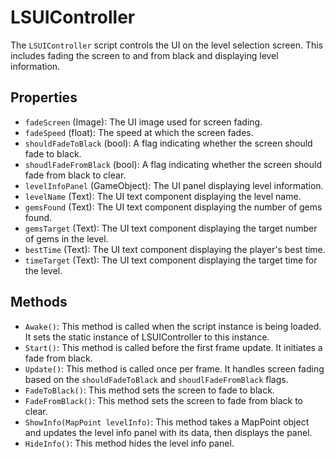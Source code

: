 # LSUIController

The `LSUIController` script controls the UI on the level selection screen. This includes fading the screen to and from black and displaying level information.

## Properties

- `fadeScreen` (Image): The UI image used for screen fading.
- `fadeSpeed` (float): The speed at which the screen fades.
- `shouldFadeToBlack` (bool): A flag indicating whether the screen should fade to black.
- `shoudlFadeFromBlack` (bool): A flag indicating whether the screen should fade from black to clear.
- `levelInfoPanel` (GameObject): The UI panel displaying level information.
- `levelName` (Text): The UI text component displaying the level name.
- `gemsFound` (Text): The UI text component displaying the number of gems found.
- `gemsTarget` (Text): The UI text component displaying the target number of gems in the level.
- `bestTime` (Text): The UI text component displaying the player's best time.
- `timeTarget` (Text): The UI text component displaying the target time for the level.

## Methods

- `Awake()`: This method is called when the script instance is being loaded. It sets the static instance of LSUIController to this instance.
- `Start()`: This method is called before the first frame update. It initiates a fade from black.
- `Update()`: This method is called once per frame. It handles screen fading based on the `shouldFadeToBlack` and `shoudlFadeFromBlack` flags.
- `FadeToBlack()`: This method sets the screen to fade to black.
- `FadeFromBlack()`: This method sets the screen to fade from black to clear.
- `ShowInfo(MapPoint levelInfo)`: This method takes a MapPoint object and updates the level info panel with its data, then displays the panel.
- `HideInfo()`: This method hides the level info panel.

